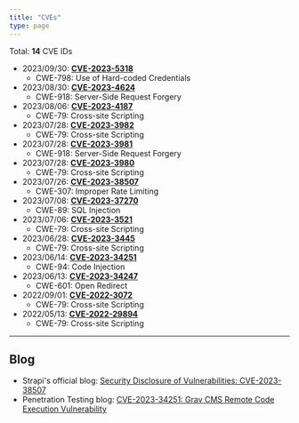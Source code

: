 ```yaml
---
title: "CVEs"
type: page
---
```


Total: **14** CVE IDs
- 2023/09/30: **[CVE-2023-5318](https://nvd.nist.gov/vuln/detail/CVE-2023-5318)**
  - CWE-798: Use of Hard-coded Credentials
- 2023/08/30: **[CVE-2023-4624](https://nvd.nist.gov/vuln/detail/CVE-2023-4624)**
  - CWE-918: Server-Side Request Forgery
- 2023/08/06: **[CVE-2023-4187](https://nvd.nist.gov/vuln/detail/CVE-2023-4187)**
  - CWE-79: Cross-site Scripting
- 2023/07/28: **[CVE-2023-3982](https://nvd.nist.gov/vuln/detail/CVE-2023-3982)**
  - CWE-79: Cross-site Scripting
- 2023/07/28: **[CVE-2023-3981](https://nvd.nist.gov/vuln/detail/CVE-2023-3981)**
  - CWE-918: Server-Side Request Forgery
- 2023/07/28: **[CVE-2023-3980](https://nvd.nist.gov/vuln/detail/CVE-2023-3980)**
  - CWE-79: Cross-site Scripting
- 2023/07/26: **[CVE-2023-38507](https://nvd.nist.gov/vuln/detail/CVE-2023-38507)**
  - CWE-307: Improper Rate Limiting
- 2023/07/08: **[CVE-2023-37270](https://nvd.nist.gov/vuln/detail/CVE-2023-37270)**
  - CWE-89: SQL Injection
- 2023/07/06: **[CVE-2023-3521](https://nvd.nist.gov/vuln/detail/CVE-2023-3521)**
  - CWE-79: Cross-site Scripting
- 2023/06/28: **[CVE-2023-3445](https://nvd.nist.gov/vuln/detail/CVE-2023-3445)**
  - CWE-79: Cross-site Scripting
- 2023/06/14: **[CVE-2023-34251](https://nvd.nist.gov/vuln/detail/CVE-2023-34251)**
  - CWE-94: Code Injection
- 2023/06/13: **[CVE-2023-34247](https://nvd.nist.gov/vuln/detail/CVE-2023-34247)**
  - CWE-601: Open Redirect
- 2022/09/01: **[CVE-2022-3072](https://nvd.nist.gov/vuln/detail/CVE-2022-3072)**
  - CWE-79: Cross-site Scripting
- 2022/05/13: **[CVE-2022-29894](https://nvd.nist.gov/vuln/detail/CVE-2022-29894)**
  - CWE-79: Cross-site Scripting

---

## Blog

- Strapi's official blog: [Security Disclosure of Vulnerabilities: CVE-2023-38507](https://strapi.io/blog/security-disclosure-of-vulnerabilities-sept-2023)
- Penetration Testing blog: [CVE-2023-34251: Grav CMS Remote Code Execution Vulnerability](https://securityonline.info/cve-2023-34251-grav-cms-remote-code-execution-vulnerability/)
